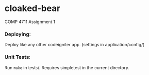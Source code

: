 cloaked-bear
============

COMP 4711 Assignment 1

### Deploying:
Deploy like any other codeigniter app. (settings in application/config/)

### Unit Tests:
Run `make` in tests/. Requires simpletest in the current directory.